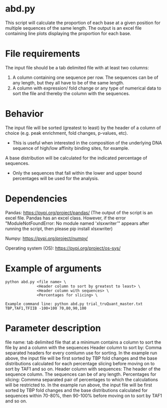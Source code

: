 # abd.py #
This script will calculate the proportion of each base at a given position for multiple sequences of the same length. The output is an excel file containing line plots displaying the proportion for each base. 

# File requirements #
The input file should be a tab delimited file with at least two columns: 
   1. A column containing one sequence per row. The sequences can be of any length, but they all have to be of the same length.
   2. A column with expression/ fold change or any type of numerical data to sort the file and thereby the column with the sequences.

# Behavior #
The input file will be sorted (greatest to least) by the header of a column of choice (e.g. peak enrichment, fold changes, p-values, etc). 
  * This is useful when interested in the composition of the underlying DNA sequence of high/low affinity binding sites, for example. 

A base distribution will be calculated for the indicated percentage of sequences.
  * Only the sequences that fall within the lower and upper bound percentages will be used for the analysis.

# Dependencies #
Pandas: https://pypi.org/project/pandas/
(The output of the script is an excel file. Pandas has an excel class. However, if the error "ModuleNotFoundError: No module named 'xlsxwriter'" appears after running the script, then please pip install xlsxwriter)

Numpy: https://pypi.org/project/numpy/

Operating system (OS): https://pypi.org/project/os-sys/

# Example of arguments #
```
python abd.py <file name> \
              <Header column to sort by greatest to least> \
              <Header column with sequences> \
              <Percentages for slicing> \

Example command line: python abd.py trial_truQuant_master.txt TBP,TAF1,TFIIB -100+100 70,80,90,100
```
# Parameter description #
file name: <str> tab delimited file that at a minimum contains a column to sort the file by and a column with the sequences
Header column to sort by: <str> Comma separated headers for every comlumn use for sorting. In the example run above, the input file will be first sorted by TBP fold changes and the base distributions calculated for each percentage slicing before moving on to sort by TAF1 and so on.
Header column with sequences: <str> The header of the sequence column. The sequences can be of any length.
Percentages for slicing: <int> Commma separated pair of percentages to which the calculations will be restricted to. In the example run above, the input file will be first sorted by TBP fold changes and the base distributions calculated for sequences within 70-80%, then 90-100% before moving on to sort by TAF1 and so on.
